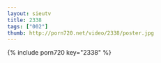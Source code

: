 ```yaml
--- 
layout: sieutv
title: 2338
tags: ["002"]
thumb: http://porn720.net/video/2338/poster.jpg
---
```

{% include porn720 key="2338" %} 
